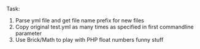 Task:
1) Parse yml file and get file name prefix for new files
2) Copy original test.yml as many times as specified in first commandline parameter
3) Use Brick/Math to play with PHP float numbers funny stuff
